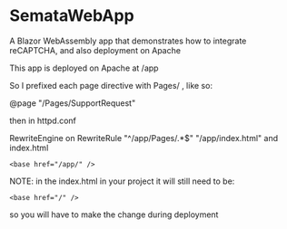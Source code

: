 # SemataWebApp
A Blazor WebAssembly app that demonstrates how to integrate reCAPTCHA, and also deployment on Apache

This app is deployed on Apache at /app

So I prefixed each page directive with Pages/ , like so:

@page "/Pages/SupportRequest"

then in httpd.conf

RewriteEngine on
RewriteRule "^/app/Pages/.*$" "/app/index.html"
and index.html

    <base href="/app/" />
    
NOTE: in the index.html in your project it will still need to be:

    <base href="/" />
    
so you will have to make the change during deployment
